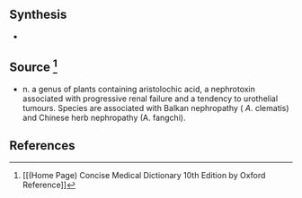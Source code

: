 ## Synthesis
- 
## Source [^1]
- n. a genus of plants containing aristolochic acid, a nephrotoxin associated with progressive renal failure and a tendency to urothelial tumours. Species are associated with Balkan nephropathy ( $A$. clematis) and Chinese herb nephropathy (A. fangchi).
## References

[^1]: [[(Home Page) Concise Medical Dictionary 10th Edition by Oxford Reference]]